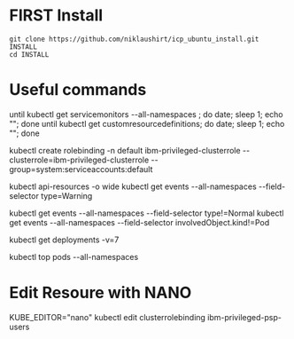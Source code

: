 
# FIRST Install

```
git clone https://github.com/niklaushirt/icp_ubuntu_install.git INSTALL
cd INSTALL
```


# Useful commands

until kubectl get servicemonitors --all-namespaces ; do date; sleep 1; echo ""; done
until kubectl get customresourcedefinitions; do date; sleep 1; echo ""; done


kubectl create rolebinding -n default ibm-privileged-clusterrole --clusterrole=ibm-privileged-clusterrole --group=system:serviceaccounts:default


kubectl api-resources -o wide
kubectl get events --all-namespaces --field-selector type=Warning

kubectl get events --all-namespaces --field-selector type!=Normal
kubectl get events --all-namespaces --field-selector involvedObject.kind!=Pod

kubectl get deployments -v=7

kubectl top pods --all-namespaces



# Edit Resoure with NANO
KUBE_EDITOR="nano" kubectl edit clusterrolebinding ibm-privileged-psp-users
